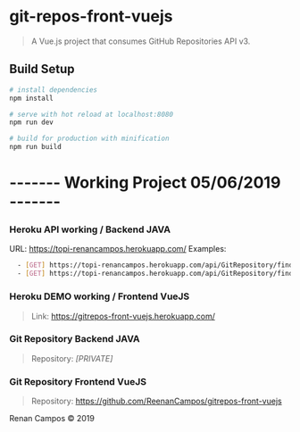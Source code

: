 # git-repos-front-vuejs 

> A Vue.js project that consumes GitHub Repositories API v3.

## Build Setup

``` bash
# install dependencies
npm install

# serve with hot reload at localhost:8080
npm run dev

# build for production with minification
npm run build
```


# ------- Working Project 05/06/2019 -------

### Heroku API working / Backend JAVA
URL: https://topi-renancampos.herokuapp.com/
Examples:
``` bash
  - [GET] https://topi-renancampos.herokuapp.com/api/GitRepository/findByFilter?language=java&page=1
  - [GET] https://topi-renancampos.herokuapp.com/api/GitRepository/findByFilter?language=python&page=1
```

### Heroku DEMO working / Frontend VueJS
> Link: https://gitrepos-front-vuejs.herokuapp.com/

### Git Repository Backend JAVA
> Repository: *[PRIVATE]*
### Git Repository Frontend VueJS
> Repository: https://github.com/ReenanCampos/gitrepos-front-vuejs


 
 
Renan Campos © 2019
